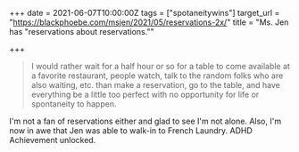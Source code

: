 +++
date = 2021-06-07T10:00:00Z
tags = ["spotaneitywins"]
target_url = "https://blackphoebe.com/msjen/2021/05/reservations-2x/"
title = "Ms. Jen has \"reservations about reservations.\""

+++

> I would rather wait for a half hour or so for a table to come available at a favorite restaurant, people watch, talk to the random folks who are also waiting, etc. than make a reservation, go to the table, and have everything be a little too perfect with no opportunity for life or spontaneity to happen.

I'm not a fan of reservations either and glad to see I'm not alone. Also, I'm now in awe that Jen was able to walk-in to French Laundry. ADHD Achievement unlocked. 
